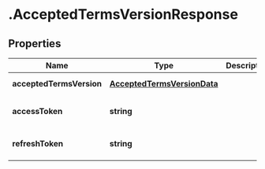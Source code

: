 # .AcceptedTermsVersionResponse

## Properties

Name | Type | Description | Notes
------------ | ------------- | ------------- | -------------
**acceptedTermsVersion** | [**AcceptedTermsVersionData**](AcceptedTermsVersionData.md) |  | [default to undefined]
**accessToken** | **string** |  | [optional] [default to undefined]
**refreshToken** | **string** |  | [optional] [default to undefined]

